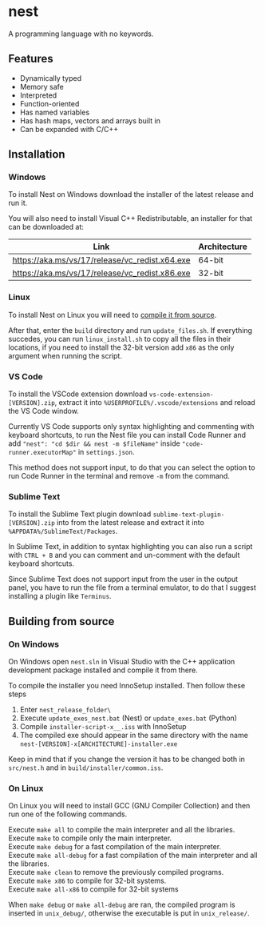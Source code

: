 # nest

A programming language with no keywords.

## Features

- Dynamically typed
- Memory safe
- Interpreted
- Function-oriented
- Has named variables
- Has hash maps, vectors and arrays built in
- Can be expanded with C/C++

## Installation

### Windows

To install Nest on Windows download the installer of the latest release and run
it.

You will also need to install Visual C++ Redistributable, an installer for that
can be downloaded at:

| Link                                             | Architecture       |
| ------------------------------------------------ | ------------------ |
| <https://aka.ms/vs/17/release/vc_redist.x64.exe> | 64-bit             |
| <https://aka.ms/vs/17/release/vc_redist.x86.exe> | 32-bit             |

### Linux

To install Nest on Linux you will need to [compile it from source](#on-linux).

After that, enter the `build` directory and run `update_files.sh`. If everything
succedes, you can run `linux_install.sh` to copy all the files in their locations,
if you need to install the 32-bit version add `x86` as the only argument when
running the script.

### VS Code

To install the VSCode extension download `vs-code-extension-[VERSION].zip`,
extract it into `%USERPROFILE%/.vscode/extensions` and reload the VS Code window.

Currently VS Code supports only syntax highlighting and commenting with keyboard
shortcuts, to run the Nest file you can install Code Runner and add
`"nest": "cd $dir && nest -m $fileName"` inside `"code-runner.executorMap"` in
`settings.json`.

This method does not support input, to do that you can select the option to run
Code Runner in the terminal and remove `-m` from the command.

### Sublime Text

To install the Sublime Text plugin download `sublime-text-plugin-[VERSION].zip`
into from the latest release and extract it into `%APPDATA%/SublimeText/Packages`.

In Sublime Text, in addition to syntax highlighting you can also run a script
with `CTRL + B` and you can comment and un-comment with the default keyboard
shortcuts.

Since Sublime Text does not support input from the user in the output panel,
you have to run the file from a terminal emulator, to do that I suggest
installing a plugin like `Terminus`.

## Building from source

### On Windows

On Windows open `nest.sln` in Visual Studio with the C++ application development
package installed and compile it from there.

To compile the installer you need InnoSetup installed. Then follow these steps

1. Enter `nest_release_folder\`
2. Execute `update_exes_nest.bat` (Nest) or `update_exes.bat` (Python)
3. Compile `installer-script-x__.iss` with InnoSetup
4. The compiled exe should appear in the same directory with the name
   `nest-[VERSION]-x[ARCHITECTURE]-installer.exe`

Keep in mind that if you change the version it has to be changed both in
`src/nest.h` and in `build/installer/common.iss`.

### On Linux

On Linux you will need to install GCC (GNU Compiler Collection) and then run one
of the following commands.

Execute `make all` to compile the main interpreter and all the libraries.  
Execute `make` to compile only the main interpreter.  
Execute `make debug` for a fast compilation of the main interpreter.  
Execute `make all-debug` for a fast compilation of the main interpreter and all
the libraries.  
Execute `make clean` to remove the previously compiled programs.  
Execute `make x86` to compile for 32-bit systems.  
Execute `make all-x86` to compile for 32-bit systems

When `make debug` or `make all-debug` are ran, the compiled program is inserted
in `unix_debug/`, otherwise the executable is put in `unix_release/`.
